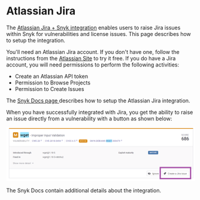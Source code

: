 # Atlassian Jira

The [Atlassian Jira + Snyk integration](https://www.atlassian.com/solutions/devops/integrations/snyk) enables users to raise Jira issues within Snyk for vulnerabilities and license issues. This page describes how to setup the integration.

You'll need an Atlassian Jira account. If you don't have one, follow the instructions from the [Atlassian Site](https://www.atlassian.com/software/jira) to try it free. If you do have a Jira account, you will need permissions to perform the following activities:

* Create an Atlassian API token
* Permission to Browse Projects
* Permission to Create Issues

The [Snyk Docs page ](https://docs.snyk.io/features/integrations/notifications-ticketing-system-integrations/jira)describes how to setup the Atlassian Jira integration.

When you have successfully integrated with Jira, you get the ability to raise an issue directly from a vulnerability with a button as shown below:

![](<../../../.gitbook/assets/image (68) (2).png>)

The Snyk Docs contain additional details about the integration.
